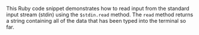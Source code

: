 This Ruby code snippet demonstrates how to read input from the standard input stream (stdin) using the `$stdin.read` method. The `read` method returns a string containing all of the data that has been typed into the terminal so far.